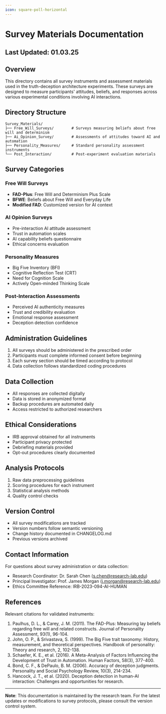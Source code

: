 ```yaml
---
icon: square-poll-horizontal
---
```


# Survey Materials Documentation

## Last Updated: 01.03.25

## Overview

This directory contains all survey instruments and assessment materials used in the truth-deception architecture experiments. These surveys are designed to measure participants' attitudes, beliefs, and responses across various experimental conditions involving AI interactions.

## Directory Structure

```shell
Survey_Materials/
├── Free_Will_Surveys/        # Surveys measuring beliefs about free will and determinism
├── Ai_Opinion_Survey/        # Assessments of attitudes toward AI and automation
├── Personality_Measures/     # Standard personality assessment instruments
└── Post_Interaction/         # Post-experiment evaluation materials
```

## Survey Categories

### Free Will Surveys

* **FAD-Plus**: Free Will and Determinism Plus Scale
* **BFWE**: Beliefs about Free Will and Everyday Life
* **Modified FAD**: Customized version for AI context

### AI Opinion Surveys

* Pre-interaction AI attitude assessment
* Trust in automation scales
* AI capability beliefs questionnaire
* Ethical concerns evaluation

### Personality Measures

* Big Five Inventory (BFI)
* Cognitive Reflection Test (CRT)
* Need for Cognition Scale
* Actively Open-minded Thinking Scale

### Post-Interaction Assessments

* Perceived AI authenticity measures
* Trust and credibility evaluation
* Emotional response assessment
* Deception detection confidence

## Administration Guidelines

1. All surveys should be administered in the prescribed order
2. Participants must complete informed consent before beginning
3. Each survey section should be timed according to protocol
4. Data collection follows standardized coding procedures

## Data Collection

* All responses are collected digitally
* Data is stored in anonymized format
* Backup procedures are automated daily
* Access restricted to authorized researchers

## Ethical Considerations

* IRB approval obtained for all instruments
* Participant privacy protected
* Debriefing materials provided
* Opt-out procedures clearly documented

## Analysis Protocols

1. Raw data preprocessing guidelines
2. Scoring procedures for each instrument
3. Statistical analysis methods
4. Quality control checks

## Version Control

* All survey modifications are tracked
* Version numbers follow semantic versioning
* Change history documented in CHANGELOG.md
* Previous versions archived

## Contact Information

For questions about survey administration or data collection:

* Research Coordinator: Dr. Sarah Chen ([s.chen@research-lab.edu](mailto:s.chen@research-lab.edu))
* Principal Investigator: Prof. James Morgan ([j.morgan@research-lab.edu](mailto:j.morgan@research-lab.edu))
* Ethics Committee Reference: IRB-2023-094-AI-HUMAN

## References

Relevant citations for validated instruments:

1. Paulhus, D. L., & Carey, J. M. (2011). The FAD-Plus: Measuring lay beliefs regarding free will and related constructs. Journal of Personality Assessment, 93(1), 96-104.
2. John, O. P., & Srivastava, S. (1999). The Big Five trait taxonomy: History, measurement, and theoretical perspectives. Handbook of personality: Theory and research, 2, 102-138.
3. Schaefer, K. E., et al. (2016). A Meta-Analysis of Factors Influencing the Development of Trust in Automation. Human Factors, 58(3), 377-400.
4. Bond, C. F., & DePaulo, B. M. (2006). Accuracy of deception judgments. Personality and Social Psychology Review, 10(3), 214-234.
5. Hancock, J. T., et al. (2020). Deception detection in human-AI interaction: Challenges and opportunities for research.

***

**Note**: This documentation is maintained by the research team. For the latest updates or modifications to survey protocols, please consult the version control system.
